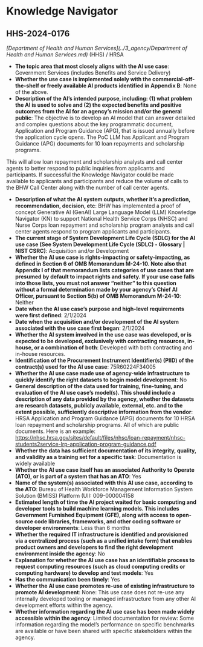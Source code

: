# Knowledge Navigator
## HHS-2024-0176
_[Department of Health and Human Services](../3_agency/Department of Health and Human Services.md)_ (HHS) / HRSA


+ **The topic area that most closely aligns with the AI use case**: Government Services (includes Benefits and Service Delivery)
+ **Whether the use case is implemented solely with the commercial-off-the-shelf or freely available AI products identified in Appendix B**: None of the above.
+ **Description of the AI’s intended purpose, including: (1) what problem the AI is used to solve and (2) the expected benefits and positive outcomes from the AI for an agency’s mission and/or the general public**: The objective is to develop an AI model that can answer detailed and complex questions about the key programmatic document, Application and Program Guidance (APG), that is issued annually before the application cycle opens. The PoC LLM has Applicant and Program Guidance (APG) documents for 10 loan repayments and scholarship programs.

This will allow loan repayment and scholarship analysts and call center agents to  better respond to public inquiries from applicants and participants.  If successful the Knowledge Navigator could be made available to applicants and participants and reduce the volume of calls to the BHW Call Center along with the number of call center agents.
+ **Description of what the AI system outputs, whether it’s a prediction, recommendation, decision, etc**: BHW has implemented a proof of concept Generative AI (GenAI) Large Language Model (LLM) Knowledge Navigator (KN) to support National Health Service Corps (NHSC) and Nurse Corps loan repayment and scholarship program analysts and call center agents respond to program applicants and participants.
+ **The current stage of System Development Life Cycle (SDLC) for the AI use case (See System Development Life Cycle (SDLC) - Glossary | NIST CSRC)**: Acquisition and/or Development
+ **Whether the AI use case is rights-impacting or safety-impacting, as defined in Section 6 of OMB Memorandum M-24-10. Note also that Appendix I of that memorandum lists categories of use cases that are presumed by default to impact rights and safety. If your use case falls into those lists, you must not answer “neither” to this question without a formal determination made by your agency’s Chief AI Officer, pursuant to Section 5(b) of OMB Memorandum M-24-10**: Neither
+ **Date when the AI use case’s purpose and high-level requirements were first defined**: 2/1/2024
+ **Date when the acquisition and/or development of the AI system associated with the use case first began**: 2/1/2024
+ **Whether the AI system involved in the use case was developed, or is expected to be developed, exclusively with contracting resources, in-house, or a combination of both**: Developed with both contracting and in-house resources.
+ **Identification of the Procurement Instrument Identifier(s) (PIID) of the contract(s) used for the AI use case**: 75R60224F34005
+ **Whether the AI use case made use of agency-wide infrastructure to quickly identify the right datasets to begin model development**: No
+ **General description of the data used for training, fine-tuning, and evaluation of the AI use case’s model(s). This should include a description of any data provided by the agency, whether the datasets are research datasets, publicly available, external, etc. and to the extent possible, sufficiently descriptive information from the vendor**: HRSA Application and Program Guidance (APG) documents for 10 HRSA loan repayment and scholarship programs.  All of which are public documents.  Here is an example: https://nhsc.hrsa.gov/sites/default/files/nhsc/loan-repayment/nhsc-students2service-lrp-application-program-guidance.pdf
+ **Whether the data has sufficient documentation of its integrity, quality, and validity as a training set for a specific task**: Documentation is widely available
+ **Whether the AI use case itself has an associated Authority to Operate (ATO), or is part of a system that has an ATO**: Yes
+ **Name of the system(s) associated with this AI use case, according to the ATO**: Bureau of Health Workforce Management Information System Solution (BMISS) Platform (UII: 009-000004158
+ **Estimated length of time the AI project waited for basic computing and developer tools to build machine learning models. This includes Government Furnished Equipment (GFE), along with access to open-source code libraries, frameworks, and other coding software or developer environments**: Less than 6 months
+ **Whether the required IT infrastructure is identified and provisioned via a centralized process (such as a unified intake form) that enables product owners and developers to find the right development environment inside the agency**: No
+ **Explanation for whether the AI use case has an identifiable process to request computing resources (such as cloud computing credits or computing hardware) to develop and test models**: Yes
+ **Has the communication been timely**: Yes
+ **Whether the AI use case promotes re-use of existing infrastructure to promote AI development**: None: This use case does not re-use any internally developed tooling or managed infrastructure from any other AI development efforts within the agency.
+ **Whether information regarding the AI use case has been made widely accessible within the agency**: Limited documentation for review: Some information regarding the model’s performance on specific benchmarks are available or have been shared with specific stakeholders within the agency.